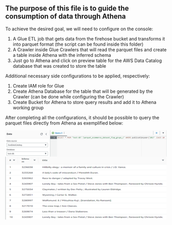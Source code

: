 ## The purpose of this file is to guide the consumption of data through Athena 

To achieve the desired goal, we will need to configure on the console:

1. A Glue ETL job that gets data from the firehose bucket and transforms it into parquet format (the script can be found inside this folder)
2. A Crawler inside Glue Crawlers that will read the parquet files and create a table inside Athena with the inferred schema
3. Just go to Athena and click on preview table for the AWS Data Catalog database that was created to store the table

Additional necessary side configurations to be applied, respectively:
1. Create IAM role for Glue
2. Create Athena Database for the table that will be generated by the Crawler (can be done while configuring the Crawler)
2. Create Bucket for Athena to store query results and add it to Athena working group


After completing all the configurations, it should be possible to query the parquet files directly from Athena as exemplified below:


![query](imgs/query_example.png)

